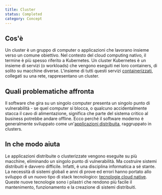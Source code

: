 ```yaml
---
title: Cluster
status: Completed
category: Concept
---
```


## Cos'è

Un cluster è un gruppo di computer o applicazioni che lavorano insieme verso un comune obiettivo.  Nel contesto del cloud computing nativo, il termine è più spesso riferito a Kubernetes. Un cluster Kubernetes è un insieme di servizi (o workloads) che vengono eseguiti nei loro containers, di solito su macchine diverse. L'insieme di tutti questi servizi [containerizzati](/containerization/), collegati su una rete, rappresentano un cluster.

## Quali problematiche affronta

Il software che gira su un singolo computer presenta un singolo punto di vulnerabilità  - se quel computer si blocca, o qualcuno accidentalmente stacca il cavo di alimentazione, significa che parte del sistema critico al business potrebbe andare offline. Ecco perché il software moderno è generalmente sviluppato come un'[applicazioni distribuita](/distributed_apps/), raggruppato in clusters. 

## In che modo aiuta

Le applicazioni distribuite o clusterizzate vengono eseguite su più macchine, eliminando un singolo punto di vulnerabilità. Ma costruire sistemi distribuiti è davvero difficile. Infatti, è una disciplina informatica a sé stante. La necessità di sistemi globali e anni di prove ed errori hanno portato allo sviluppo di un nuovo tipo di stack tecnologico: [tecnologie cloud native](/cloud_native_tech/). Queste nuove tecnologie sono i pilastri che rendono più facile il mantenimento, funzionamento e la creazione di sistemi distribuiti.